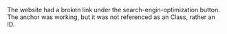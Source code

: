 The website had a broken link under the search-engin-optimization button. The anchor was working, but it was not referenced as an Class, rather an ID. 
